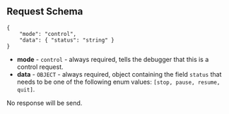## Request Schema
    {
        "mode": "control",
        "data": { "status": "string" }
    }
- **mode** - `control` - always required, tells the debugger that this is a control request.
- **data** - `OBJECT` - always required, object containing the field `status` that needs to be one of the following enum values: `[stop, pause, resume, quit]`.


No response will be send.